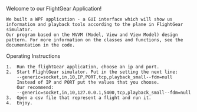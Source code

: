 Welcome to our FlightGear Application!


    We built a WPF application - a GUI interface which will show us information and playback tools according to the plane in FlightGear   
    simulator.
    Our program based on the MVVM (Model, View and View Model) design pattern. For more information on the classes and functions, see the
    documentation in the code.
    
Operating Instructions

    1.	Run the flightGear application, choose an ip and port.
    2.	Start FlightGear simulator. Put in the setting the next line:
        --generic=socket,in,10,IP,PORT,tcp,playback_small--fdm=null
        Instead of IP and PORT put the values that you choose.
        Our recommend:
        --generic=socket,in,10,127.0.0.1,5400,tcp,playback_small--fdm=null
    3.	Open a csv file that represent a flight and run it.
    4.	Enjoy.
